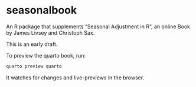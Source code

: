 
<!-- README.md is generated from README.Rmd. Please edit that file -->

# seasonalbook

<!-- badges: start -->
<!-- badges: end -->

An R package that supplements “Seasonal Adjustment in R”, an online Book
by James Livsey and Christoph Sax.

This is an early draft.

To preview the quarto book, run:

``` sh
quarto preview quarto
```

It watches for changes and live-previews in the browser.
